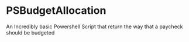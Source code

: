 # PSBudgetAllocation
An Incredibly basic Powershell Script that return the way that a paycheck should be budgeted
